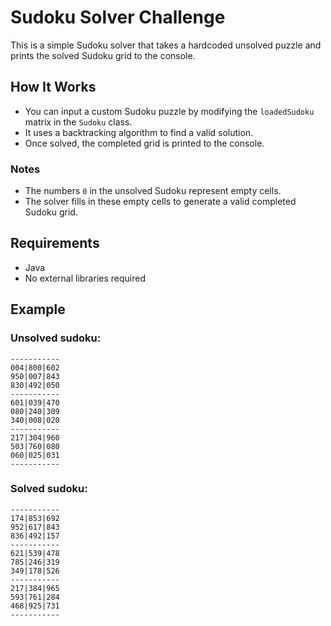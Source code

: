# Sudoku Solver Challenge

This is a simple Sudoku solver that takes a hardcoded unsolved puzzle and prints the solved Sudoku grid to the console.

## How It Works

- You can input a custom Sudoku puzzle by modifying the `loadedSudoku` matrix in the `Sudoku` class.
- It uses a backtracking algorithm to find a valid solution.
- Once solved, the completed grid is printed to the console.


### Notes
- The numbers `0` in the unsolved Sudoku represent empty cells.
- The solver fills in these empty cells to generate a valid completed Sudoku grid.

## Requirements

- Java
- No external libraries required  

## Example

### Unsolved sudoku:

```
-----------
004|800|602
950|007|843
830|492|050
-----------
601|039|470
080|240|309
340|008|020
-----------
217|304|960
503|760|080
060|025|031
-----------

```

### Solved sudoku:
```
-----------
174|853|692
952|617|843
836|492|157
-----------
621|539|478
785|246|319
349|178|526
-----------
217|384|965
593|761|284
468|925|731
-----------
```

